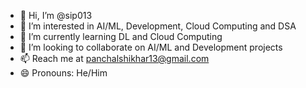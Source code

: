- 👋 Hi, I’m @sip013
- 👀 I’m interested in AI/ML, Development, Cloud Computing and DSA
- 🌱 I’m currently learning DL and Cloud Computing
- 💞️ I’m looking to collaborate on AI/ML and Development projects
- 📫 Reach me at panchalshikhar13@gmail.com
- 😄 Pronouns: He/Him

<!---
sip013/sip013 is a ✨ special ✨ repository because its `README.md` (this file) appears on your GitHub profile.
You can click the Preview link to take a look at your changes.
--->
